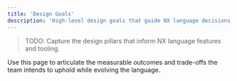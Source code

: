 ```yaml
---
title: 'Design Goals'
description: 'High-level design goals that guide NX language decisions.'
---
```


> TODO: Capture the design pillars that inform NX language features and tooling.

Use this page to articulate the measurable outcomes and trade-offs the team intends to uphold while evolving the language.
